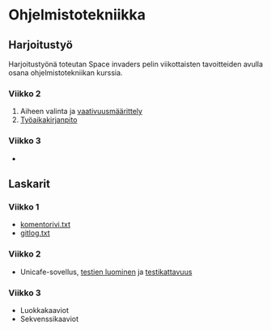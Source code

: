 # **Ohjelmistotekniikka**

## Harjoitustyö
Harjoitustyönä toteutan Space invaders pelin viikottaisten tavoitteiden avulla osana ohjelmistotekniikan kurssia. 

### Viikko 2
1. Aiheen valinta ja [vaativuusmäärittely](https://github.com/kivik-beep/ot-harjoitustyo/blob/main/vaativuusmaarittely.md)
2. [Työaikakirjanpito](https://github.com/kivik-beep/ot-harjoitustyo/blob/main/tuntikirjanpito.md)

### Viikko 3
- 



## Laskarit
### Viikko 1
- [komentorivi.txt](https://github.com/kivik-beep/ot-harjoitustyo/blob/main/laskarit/viikko1/komentorivi.txt)
- [gitlog.txt](https://github.com/kivik-beep/ot-harjoitustyo/blob/main/laskarit/viikko1/gitlog.txt)

### Viikko 2
- Unicafe-sovellus, [testien luominen](https://github.com/kivik-beep/ot-harjoitustyo/blob/main/laskarit/viikko2/Unicafe/src/test/java/com/mycompany/unicafe/KassapaateTest.java) ja [testikattavuus](https://github.com/kivik-beep/ot-harjoitustyo/blob/main/laskarit/viikko2/testikattavuus_unicafe.pdf)

### Viikko 3
- Luokkakaaviot
- Sekvenssikaaviot



